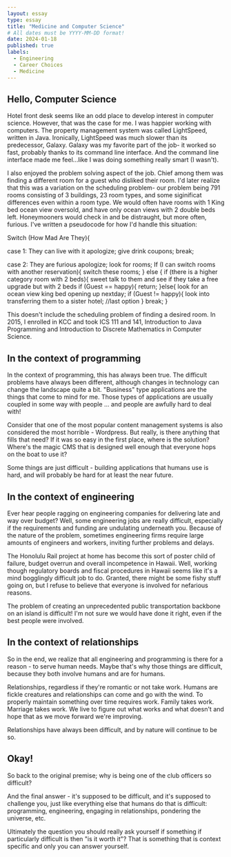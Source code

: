 ```yaml
---
layout: essay
type: essay
title: "Medicine and Computer Science"
# All dates must be YYYY-MM-DD format!
date: 2024-01-18
published: true
labels:
  - Engineering
  - Career Choices
  - Medicine
---
```




## Hello, Computer Science

Hotel front desk seems like an odd place to develop interest in computer science. However, that was the case for me. I was happier working with computers. The property management system was called LightSpeed, written in Java. Ironically, LightSpeed was much slower than its predecessor, Galaxy. Galaxy was my favorite part of the job- it worked so fast, probably thanks to its command line interface. And the command line interface made me feel...like I was doing something really smart (I wasn't). 

I also enjoyed the problem solving aspect of the job.  Chief among them was finding a different room for a guest who disliked their room. I'd later realize that this was a variation on the scheduling problem- our problem being 791 rooms consisting of 3 buildings, 23 room types, and some siginificat differences even within a room type. We would often have rooms with 1 King bed ocean view oversold, and have only ocean views with 2 double beds left. Honeymooners would check in and be distraught, but more often, furious. I've written a pseudocode for how I'd handle this situation:


Switch (How Mad Are They){

  case 1: They can live with it
    apologize;
    give drink coupons;
    break;

  case 2: They are furious
    apologize;
    look for rooms; 
      If (I can switch rooms with another reservation){
        switch these rooms;
      } else {
        if (there is a higher category room with 2 beds){
        sweet talk to them and see if they take a free upgrade but with 2 beds
          if (Guest == happy){
            return;
          }else{
            look for an ocean view king bed opening up nextday;
              if (Guest != happy){
                look into transferring them to a sister hotel; //last option
              }
    break;
}

This doesn't include the scheduling problem of finding a desired room. In 2015, I enrolled in KCC and took ICS 111 and 141, Introduction to Java Programming and Introduction to Discrete Mathematics in Computer Science. 
    
  


## In the context of programming

In the context of programming, this has always been true. The difficult problems have always been different, although changes in technology can change the landscape quite a bit. "Business" type applications are the things that come to mind for me. Those types of applications are usually coupled in some way with people ... and people are awfully hard to deal with!

Consider that one of the most popular content management systems is also considered the most horrible - Wordpress. But really, is there anything that fills that need? If it was so easy in the first place, where is the solution? Where's the magic CMS that is designed well enough that everyone hops on the boat to use it?

Some things are just difficult - building applications that humans use is hard, and will probably be hard for at least the near future.

## In the context of engineering

Ever hear people ragging on engineering companies for delivering late and way over budget? Well, some engineering jobs are really difficult, especially if the requirements and funding are undulating underneath you. Because of the nature of the problem, sometimes engineering firms require large amounts of engineers and workers, inviting further problems and delays.

The Honolulu Rail project at home has become this sort of poster child of failure, budget overrun and overall incompetence in Hawaii. Well, working though regulatory boards and fiscal procedures in Hawaii seems like it's a mind bogglingly difficult job to do. Granted, there might be some fishy stuff going on, but I refuse to believe that everyone is involved for nefarious reasons.

The problem of creating an unprecedented public transportation backbone on an island is difficult! I'm not sure we would have done it right, even if the best people were involved.

## In the context of relationships

So in the end, we realize that all engineering and programming is there for a reason - to serve human needs. Maybe that's why those things are difficult, because they both involve humans and are for humans.

Relationships, regardless if they're romantic or not take work. Humans are fickle creatures and relationships can come and go with the wind. To properly maintain something over time requires work. Family takes work. Marriage takes work. We live to figure out what works and what doesn't and hope that as we move forward we're improving.

Relationships have always been difficult, and by nature will continue to be so.

## Okay!

So back to the original premise; why is being one of the club officers so difficult?

And the final answer - it's supposed to be difficult, and it's supposed to challenge you, just like everything else that humans do that is difficult: programming, engineering, engaging in relationships, pondering the universe, etc.

Ultimately the question you should really ask yourself if something if particularly difficult is then "is it worth it"? That is something that is context specific and only you can answer yourself.
